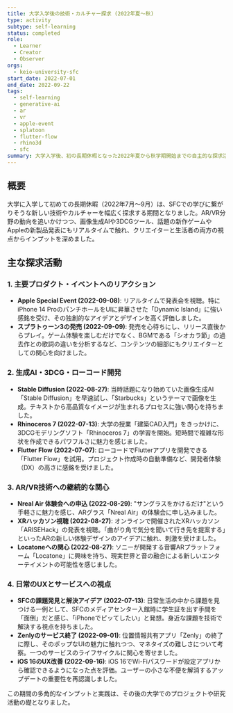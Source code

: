 ```yaml
---
title: 大学入学後の技術・カルチャー探求 (2022年夏〜秋)
type: activity
subtype: self-learning
status: completed
role:
  - Learner
  - Creator
  - Observer
orgs:
  - keio-university-sfc
start_date: 2022-07-01
end_date: 2022-09-22
tags:
  - self-learning
  - generative-ai
  - ar
  - vr
  - apple-event
  - splatoon
  - flutter-flow
  - rhino3d
  - sfc
summary: 大学入学後、初の長期休暇となった2022年夏から秋学期開始までの自主的な探求活動の記録。技術的な学習に加え、新作ゲームやAppleの新製品発表など、カルチャーの最前線にも積極的に触れた。
---
```

## 概要

大学に入学して初めての長期休暇（2022年7月〜9月）は、SFCでの学びに繋がりそうな新しい技術やカルチャーを幅広く探求する期間となりました。AR/VR分野の動向を追いかけつつ、画像生成AIや3DCGツール、話題の新作ゲームやAppleの新製品発表にもリアルタイムで触れ、クリエイターと生活者の両方の視点からインプットを深めました。

## 主な探求活動

### 1. 主要プロダクト・イベントへのリアクション

- **Apple Special Event (2022-09-08)**: リアルタイムで発表会を視聴。特にiPhone 14 ProのパンチホールをUIに昇華させた「Dynamic Island」に強い感銘を受け、その独創的なアイデアとデザインを高く評価しました。
- **スプラトゥーン3の発売 (2022-09-09)**: 発売を心待ちにし、リリース直後からプレイ。ゲーム体験を楽しむだけでなく、BGMである「シオカラ節」の過去作との歌詞の違いを分析するなど、コンテンツの細部にもクリエイターとしての関心を向けました。

### 2. 生成AI・3DCG・ローコード開発

- **Stable Diffusion (2022-08-27)**: 当時話題になり始めていた画像生成AI「Stable Diffusion」を早速試し、「Starbucks」というテーマで画像を生成。テキストから高品質なイメージが生まれるプロセスに強い関心を持ちました。
- **Rhinoceros 7 (2022-07-13)**: 大学の授業「建築CAD入門」をきっかけに、3DCGモデリングソフト「Rhinoceros 7」の学習を開始。短時間で複雑な形状を作成できるパワフルさに魅力を感じました。
- **Flutter Flow (2022-07-07)**: ローコードでFlutterアプリを開発できる「Flutter Flow」を試用。プロジェクト作成時の自動準備など、開発者体験（DX）の高さに感銘を受けました。

### 3. AR/VR技術への継続的な関心

- **Nreal Air 体験会への申込 (2022-08-29)**: "サングラスをかけるだけ"という手軽さに魅力を感じ、ARグラス「Nreal Air」の体験会に申し込みました。
- **XRハッカソン視聴 (2022-08-27)**: オンラインで開催されたXRハッカソン「ARISEHack」の発表を視聴。「曲がり角で気分を聞いて行き先を提案する」といったARの新しい体験デザインのアイデアに触れ、刺激を受けました。
- **Locatoneへの関心 (2022-08-27)**: ソニーが開発する音響ARプラットフォーム「Locatone」に興味を持ち、現実世界と音の融合による新しいエンターテイメントの可能性を感じました。

### 4. 日常のUXとサービスへの視点

- **SFCの課題発見と解決アイデア (2022-07-13)**: 日常生活の中から課題を見つける一例として、SFCのメディアセンター入館時に学生証を出す手間を「面倒」だと感じ、「iPhoneでピッてしたい」と発想。身近な課題を技術で解決する視点を持ちました。
- **Zenlyのサービス終了 (2022-09-01)**: 位置情報共有アプリ「Zenly」の終了に際し、そのポップなUIの魅力に触れつつ、マネタイズの難しさについて考察。一つのサービスのライフサイクルに関心を寄せました。
- **iOS 16のUX改善 (2022-09-16)**: iOS 16でWi-Fiパスワードが設定アプリから確認できるようになった点を評価。ユーザーの小さな不便を解消するアップデートの重要性を再認識しました。

この期間の多角的なインプットと実践は、その後の大学でのプロジェクトや研究活動の礎となりました。

